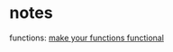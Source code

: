 # notes

functions: [make your functions functional](https://www.fluentcpp.com/2016/11/22/make-your-functions-functional)
